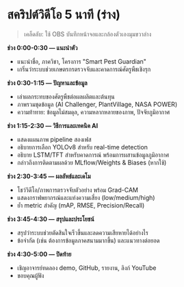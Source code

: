 # สคริปต์วิดีโอ 5 นาที (ร่าง)

> เคล็ดลับ: ใช้ OBS บันทึกหน้าจอและกล้องตัวเองมุมขวาล่าง

**ช่วง 0:00-0:30 — แนะนำตัว**
- แนะนำชื่อ, ภาควิชา, โครงการ "Smart Pest Guardian"
- เกริ่นว่าระบบช่วยเกษตรกรตรวจจับและคาดการณ์ศัตรูพืชเชิงรุก

**ช่วง 0:30-1:15 — ปัญหาและข้อมูล**
- เล่าผลกระทบของศัตรูพืชต่อผลผลิตและต้นทุน
- ภาพรวมชุดข้อมูล (AI Challenger, PlantVillage, NASA POWER)
- ความท้าทาย: ข้อมูลไม่สมดุล, ความหลากหลายของภาพ, ปัจจัยภูมิอากาศ

**ช่วง 1:15-2:30 — วิธีการและเทคนิค AI**
- แสดงแผนภาพ pipeline สองเฟส
- อธิบายการเลือก YOLOv8 สำหรับ real-time detection
- อธิบาย LSTM/TFT สำหรับคาดการณ์ พร้อมการผสานข้อมูลภูมิอากาศ
- กล่าวถึงการติดตามผลด้วย MLflow/Weights & Biases (หากใช้)

**ช่วง 2:30-3:45 — ผลลัพธ์และเดโม**
- โชว์วิดีโอ/ภาพการตรวจจับตัวอย่าง พร้อม Grad-CAM
- แสดงกราฟพยากรณ์และแท่งความเสี่ยง (low/medium/high)
- ย้ำ metric สำคัญ (mAP, RMSE, Precision/Recall)

**ช่วง 3:45-4:30 — สรุปและประโยชน์**
- สรุปว่าระบบช่วยตัดสินใจเร็วขึ้นและลดความเสียหายได้อย่างไร
- ข้อจำกัด (เช่น ต้องการข้อมูลภาคสนามมากขึ้น) และแนวทางต่อยอด

**ช่วง 4:30-5:00 — ปิดท้าย**
- เชิญอาจารย์ทดลอง demo, GitHub, รายงาน, ลิงก์ YouTube
- ขอบคุณผู้ฟัง

